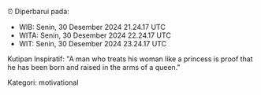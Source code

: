 ⏰ Diperbarui pada:
- WIB: Senin, 30 Desember 2024 21.24.17 UTC
- WITA: Senin, 30 Desember 2024 22.24.17 UTC
- WIT: Senin, 30 Desember 2024 23.24.17 UTC

Kutipan Inspiratif:
"A man who treats his woman like a princess is proof that he has been born and raised in the arms of a queen."


Kategori: motivational

